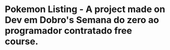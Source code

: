 # Pokemon Listing - A project made on Dev em Dobro's Semana do zero ao programador contratado free course.
